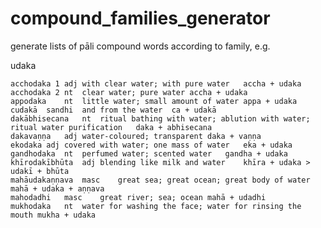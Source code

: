 # compound_families_generator
generate lists of pāli compound words according to family, e.g.

udaka			
~~~~~~~~~~~~~~~~~~~~~~~~~~~~~~~~~~~~~~~~~~~			
acchodaka 1	adj	with clear water; with pure water	accha + udaka
acchodaka 2	nt	clear water; pure water	accha + udaka
appodaka	nt	little water; small amount of water	appa + udaka
cudakā	sandhi	and from the water	ca + udakā
dakābhisecana	nt	ritual bathing with water; ablution with water; ritual water purification	daka + abhisecana
dakavaṇṇa	adj	water-coloured; transparent	daka + vaṇṇa
ekodaka	adj	covered with water; one mass of water	eka + udaka
gandhodaka	nt	perfumed water; scented water	gandha + udaka
khīrodakībhūta	adj	blending like milk and water	khīra + udaka > udakī + bhūta
mahāudakaṇṇava	masc	great sea; great ocean; great body of water	mahā + udaka + aṇṇava
mahodadhi	masc	great river; sea; ocean	mahā + udadhi
mukhodaka	nt	water for washing the face; water for rinsing the mouth	mukha + udaka
